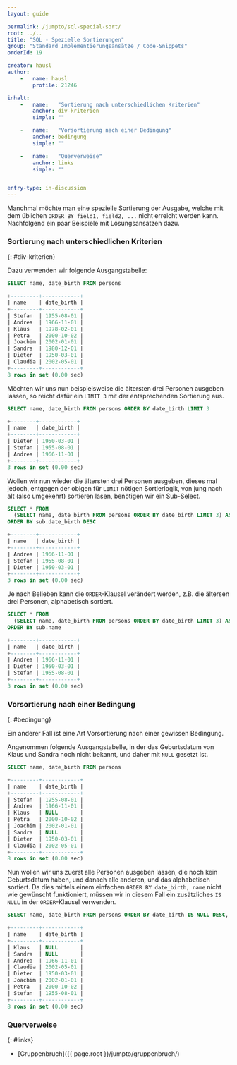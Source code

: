 ```yaml
---
layout: guide

permalink: /jumpto/sql-special-sort/
root: ../..
title: "SQL - Spezielle Sortierungen"
group: "Standard Implementierungsansätze / Code-Snippets"
orderId: 19

creator: hausl
author:
    -   name: hausl
        profile: 21246

inhalt:
    -   name:   "Sortierung nach unterschiedlichen Kriterien"
        anchor: div-kriterien
        simple: ""

    -   name:   "Vorsortierung nach einer Bedingung"
        anchor: bedingung
        simple: ""

    -   name:   "Querverweise"
        anchor: links
        simple: ""


entry-type: in-discussion
---
```


Manchmal möchte man eine spezielle Sortierung der Ausgabe, welche mit dem üblichen
`ORDER BY field1, field2, ...` nicht erreicht werden kann. Nachfolgend ein paar Beispiele
mit Lösungsansätzen dazu.


### Sortierung nach unterschiedlichen Kriterien
{: #div-kriterien}

Dazu verwenden wir folgende Ausgangstabelle:

~~~ sql
SELECT name, date_birth FROM persons

+---------+------------+
| name    | date_birth |
+---------+------------+
| Stefan  | 1955-08-01 |
| Andrea  | 1966-11-01 |
| Klaus   | 1978-02-01 |
| Petra   | 2000-10-02 |
| Joachim | 2002-01-01 |
| Sandra  | 1980-12-01 |
| Dieter  | 1950-03-01 |
| Claudia | 2002-05-01 |
+---------+------------+
8 rows in set (0.00 sec)
~~~


Möchten wir uns nun beispielsweise die ältersten drei Personen ausgeben lassen,
so reicht dafür ein `LIMIT 3` mit der entsprechenden Sortierung aus.

~~~ sql
SELECT name, date_birth FROM persons ORDER BY date_birth LIMIT 3

+--------+------------+
| name   | date_birth |
+--------+------------+
| Dieter | 1950-03-01 |
| Stefan | 1955-08-01 |
| Andrea | 1966-11-01 |
+--------+------------+
3 rows in set (0.00 sec)
~~~


Wollen wir nun wieder die ältersten drei Personen ausgeben, dieses mal jedoch, entgegen der obigen für `LIMIT` nötigen Sortierlogik,
 von jung nach alt (also umgekehrt) sortieren lasen, benötigen wir ein Sub-Select.

~~~ sql
SELECT * FROM
  (SELECT name, date_birth FROM persons ORDER BY date_birth LIMIT 3) AS sub
ORDER BY sub.date_birth DESC

+--------+------------+
| name   | date_birth |
+--------+------------+
| Andrea | 1966-11-01 |
| Stefan | 1955-08-01 |
| Dieter | 1950-03-01 |
+--------+------------+
3 rows in set (0.00 sec)
~~~


Je nach Belieben kann die `ORDER`-Klausel verändert werden, z.B. die ältersen drei Personen, alphabetisch sortiert.

~~~ sql
SELECT * FROM
  (SELECT name, date_birth FROM persons ORDER BY date_birth LIMIT 3) AS sub
ORDER BY sub.name

+--------+------------+
| name   | date_birth |
+--------+------------+
| Andrea | 1966-11-01 |
| Dieter | 1950-03-01 |
| Stefan | 1955-08-01 |
+--------+------------+
3 rows in set (0.00 sec)
~~~


### Vorsortierung nach einer Bedingung
{: #bedingung}

Ein anderer Fall ist eine Art Vorsortierung nach einer gewissen Bedingung.

Angenommen folgende Ausgangstabelle, in der das Geburtsdatum von
Klaus und Sandra noch nicht bekannt, und daher mit `NULL` gesetzt ist.

~~~ sql
SELECT name, date_birth FROM persons

+---------+------------+
| name    | date_birth |
+---------+------------+
| Stefan  | 1955-08-01 |
| Andrea  | 1966-11-01 |
| Klaus   | NULL       |
| Petra   | 2000-10-02 |
| Joachim | 2002-01-01 |
| Sandra  | NULL       |
| Dieter  | 1950-03-01 |
| Claudia | 2002-05-01 |
+---------+------------+
8 rows in set (0.00 sec)
~~~


Nun wollen wir uns zuerst alle Personen ausgeben lassen, die noch kein Geburtsdatum haben,
und danach alle anderen, und das alphabetisch sortiert. Da dies mittels einem einfachen
`ORDER BY date_birth, name` nicht wie gewünscht funktioniert, müssen wir in diesem Fall
ein zusätzliches `IS NULL` in der `ORDER`-Klausel verwenden.

~~~ sql
SELECT name, date_birth FROM persons ORDER BY date_birth IS NULL DESC, name

+---------+------------+
| name    | date_birth |
+---------+------------+
| Klaus   | NULL       |
| Sandra  | NULL       |
| Andrea  | 1966-11-01 |
| Claudia | 2002-05-01 |
| Dieter  | 1950-03-01 |
| Joachim | 2002-01-01 |
| Petra   | 2000-10-02 |
| Stefan  | 1955-08-01 |
+---------+------------+
8 rows in set (0.00 sec)
~~~


### Querverweise
{: #links}

- [Gruppenbruch]({{ page.root }}/jumpto/gruppenbruch/)
